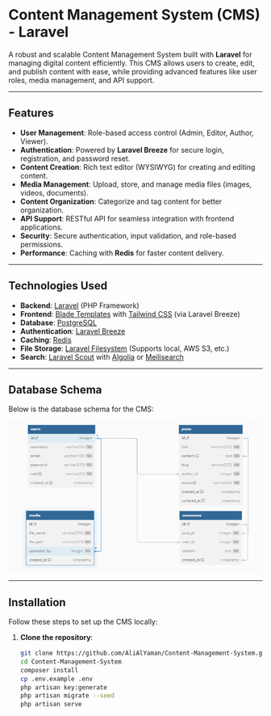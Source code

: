 # Content Management System (CMS) - Laravel

A robust and scalable Content Management System built with **Laravel** for managing digital content efficiently. This CMS allows users to create, edit, and publish content with ease, while providing advanced features like user roles, media management, and API support.

---

## Features

- **User Management**: Role-based access control (Admin, Editor, Author, Viewer).
- **Authentication**: Powered by **Laravel Breeze** for secure login, registration, and password reset.
- **Content Creation**: Rich text editor (WYSIWYG) for creating and editing content.
- **Media Management**: Upload, store, and manage media files (images, videos, documents).
- **Content Organization**: Categorize and tag content for better organization.
- **API Support**: RESTful API for seamless integration with frontend applications.
- **Security**: Secure authentication, input validation, and role-based permissions.
- **Performance**: Caching with **Redis** for faster content delivery.

---

## Technologies Used

- **Backend**: [Laravel](https://laravel.com/) (PHP Framework)
- **Frontend**: [Blade Templates](https://laravel.com/docs/blade) with [Tailwind CSS](https://tailwindcss.com/) (via Laravel Breeze)
- **Database**: [PostgreSQL](https://www.postgresql.org/)
- **Authentication**: [Laravel Breeze](https://laravel.com/docs/starter-kits#laravel-breeze)
- **Caching**: [Redis](https://redis.io/)
- **File Storage**: [Laravel Filesystem](https://laravel.com/docs/filesystem) (Supports local, AWS S3, etc.)
- **Search**: [Laravel Scout](https://laravel.com/docs/scout) with [Algolia](https://www.algolia.com/) or [Meilisearch](https://www.meilisearch.com/)

---

## Database Schema

Below is the database schema for the CMS:

![Database Schema](images\schema.png)

---

## Installation

Follow these steps to set up the CMS locally:

1. **Clone the repository**:
   ```bash
   git clone https://github.com/AliAlYaman/Content-Management-System.git
   cd Content-Management-System
   composer install
   cp .env.example .env
   php artisan key:generate
   php artisan migrate --seed
   php artisan serve
   ```
